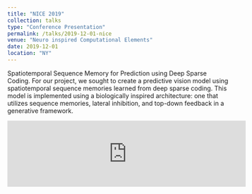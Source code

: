```yaml
---
title: "NICE 2019"
collection: talks
type: "Conference Presentation"
permalink: /talks/2019-12-01-nice
venue: "Neuro inspired Computational Elements"
date: 2019-12-01
location: "NY"
---
```

Spatiotemporal Sequence Memory for Prediction using Deep Sparse Coding. For our project, we sought to create a predictive vision model using spatiotemporal sequence memories learned from deep sparse coding. This model is implemented using a biologically inspired architecture: one that utilizes sequence memories, lateral inhibition, and top-down feedback in a generative framework.
<iframe width="540px"  src="https://www.youtube.com/embed/uaIfPk-Vw7Q" frameborder="0" allow="encrypted-media" allowfullscreen=""></iframe>
